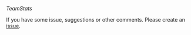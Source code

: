 *TeamStats*

If you have some issue, suggestions or other comments. Please create an [issue](/issues).
